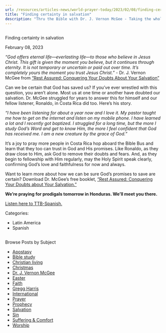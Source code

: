 ```yaml
---
url: /resources/articles-news/world-prayer-today/2023/02/08/finding-certainty-in-salvation
title: "Finding certainty in salvation"
description: "Thru the Bible with Dr. J. Vernon McGee - Taking the whole Word to the whole world"
---
```







## 
 Finding certainty in salvation


February 08, 2023
![]()




*“God offers eternal life—everlasting life—to those who believe in Jesus Christ. This gift is given the moment you believe, but it continues through eternity. It is not temporary or uncertain or paid out over time. It’s completely yours the moment you trust Jesus Christ.”* - Dr. J. Vernon McGee from [“Rest Assured: Conquering Your Doubts About Your Salvation”](/docs/default-source/Booklets/ttb_rest-assured.pdf?sfvrsn=9071e16_4)

Can we be certain that God has saved us? If you’ve ever wrestled with this question, you aren’t alone. Most us at one time or another have doubted our salvation. Dr. McGee struggled for years to answer this for himself and our fellow listener, Ronaldo, in Costa Rica did too. Here’s his story.

*“I have been listening for about a year now and I love it. My pastor taught me how to get on the internet and listen on my mobile phone. I have learned a lot and I recently got baptized. I struggled for a long time, but the more I study God’s Word and get to know Him, the more I feel confident that God has received me. I am a new creature by the grace of God.”*

It’s a joy to pray more people in Costa Rica hop aboard the Bible Bus and learn that they too can trust in God and His promises. Like Ronaldo, as they draw close to Him, ask God to remove their doubts and fears. And, as they begin to fellowship with Him regularly, may the Holy Spirit speak clearly, confirming God’s love and faithfulness for now and always.

Want to learn more about how we can be sure God’s promises to save are certain? Download Dr. McGee’s free booklet, [“Rest Assured: Conquering Your Doubts about Your Salvation.”](/docs/default-source/Booklets/ttb_rest-assured.pdf?sfvrsn=9071e16_4)

**We’re praying for prodigals tomorrow in Honduras. We’ll meet you there.**

[Listen here to TTB-Spanish.](https://ttb.twr.org/home/day,0415/language,SPA-LAT)



Categories: 


* Latin America
* Spanish









## 
 Browse Posts by Subject


* [Apostasy](/resources/articles-news/-in-tags/tags/Apostasy)
* [Bible study](/resources/articles-news/-in-tags/tags/Bible-study)
* [Christian living](/resources/articles-news/-in-tags/tags/Christian-living)
* [Christmas](/resources/articles-news/-in-tags/tags/Christmas)
* [Dr. J. Vernon McGee](/resources/articles-news/-in-tags/tags/Dr-J-Vernon-McGee)
* [Easter](/resources/articles-news/-in-tags/tags/easter)
* [Faith](/resources/articles-news/-in-tags/tags/Faith)
* [Gregg Harris](/resources/articles-news/-in-tags/tags/Gregg-Harris)
* [International](/resources/articles-news/-in-tags/tags/International)
* [Prayer](/resources/articles-news/-in-tags/tags/prayer)
* [Prophecy](/resources/articles-news/-in-tags/tags/Prophecy)
* [Salvation](/resources/articles-news/-in-tags/tags/Salvation)
* [Sin](/resources/articles-news/-in-tags/tags/sin)
* [Suffering & Comfort](/resources/articles-news/-in-tags/tags/Suffering-Comfort)
* [Worship](/resources/articles-news/-in-tags/tags/worship)






